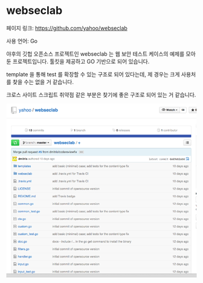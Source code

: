 # webseclab

페이지 링크: https://github.com/yahoo/webseclab

사용 언어: Go

야후의 깃헙 오픈소스 프로젝트인 webseclab 는 웹 보안 테스트 케이스의 예제를 모아둔 프로젝트입니다. 툴킷을 제공하고 GO 기반으로 되어 있습니다.

template 을 통해 test 를 확장할 수 있는 구조로 되어 있다는데, 제 경우는 크게 사용처를 찾을 수는 없을 거 같습니다.

크로스 사이트 스크립트 취약점 같은 부분은 찾기에 좋은 구조로 되어 있는 거 같습니다.

![이미지1](img/002$12.png)

